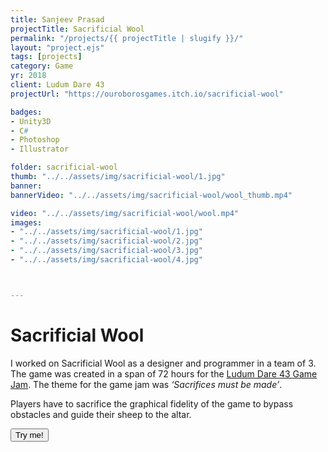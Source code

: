 ```yaml
---
title: Sanjeev Prasad
projectTitle: Sacrificial Wool
permalink: "/projects/{{ projectTitle | slugify }}/"
layout: "project.ejs"
tags: [projects]
category: Game
yr: 2018
client: Ludum Dare 43
projectUrl: "https://ouroborosgames.itch.io/sacrificial-wool"

badges:
- Unity3D
- C#
- Photoshop
- Illustrator

folder: sacrificial-wool
thumb: "../../assets/img/sacrificial-wool/1.jpg"
banner:
bannerVideo: "../../assets/img/sacrificial-wool/wool_thumb.mp4"

video: "../../assets/img/sacrificial-wool/wool.mp4"
images: 
- "../../assets/img/sacrificial-wool/1.jpg"
- "../../assets/img/sacrificial-wool/2.jpg"
- "../../assets/img/sacrificial-wool/3.jpg"
- "../../assets/img/sacrificial-wool/4.jpg"



---
```


# Sacrificial Wool

I worked on Sacrificial Wool as a designer and programmer in a team of 3. The game was created in a span of 72 hours for the [Ludum Dare 43 Game Jam](https://ldjam.com/events/ludum-dare/43). The theme for the game jam was *‘Sacrifices must be made’*. 

Players have to sacrifice the graphical fidelity of the game to bypass obstacles and guide their sheep to the altar. 

<a href="https://ouroborosgames.itch.io/sacrificial-wool">
    <button type="button" class="btn btn-outline-light">Try me!</button>
</a>



